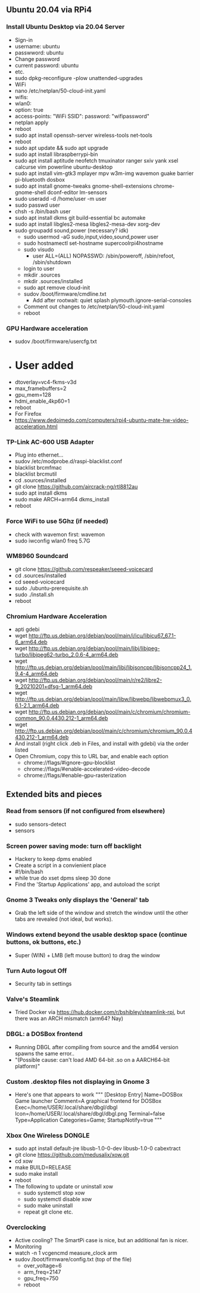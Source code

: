 ## Ubuntu 20.04 via RPi4

### Install Ubuntu Desktop via 20.04 Server
- Sign-in
- username: ubuntu
- passwword: ubuntu
- Change password
- current password: ubuntu
- etc.
- sudo dpkg-reconfigure -plow unattended-upgrades
- WiFi
- nano /etc/netplan/50-cloud-init.yaml
- wifis:
- wlan0:
- option: true
- access-points:
"WiFi SSID":
password: "wifipassword"
- netplan apply
- reboot
- sudo apt install openssh-server wireless-tools net-tools
- reboot
- sudo apt update && sudo apt upgrade
- sudo apt install libraspberrypi-bin
- sudo apt install aptitude neofetch tmuxinator ranger sxiv yank xsel calcurse vim powerline ubuntu-desktop
- sudo apt install vim-gtk3 mplayer mpv w3m-img wavemon guake barrier pi-bluetooth dosbox
- sudo apt install gnome-tweaks gnome-shell-extensions chrome-gnome-shell dconf-editor lm-sensors
- sudo useradd -d /home/user -m user
- sudo passwd user
- chsh -s /bin/bash user
- sudo apt install dkms git build-essential bc automake
- sudo apt install libgles2-mesa libgles2-mesa-dev xorg-dev
- sudo groupadd sound,power (necessary? idk)
    - sudo usermod -aG sudo,input,video,sound,power user
    - sudo hostnamectl set-hostname supercoolrpi4hostname
    - sudo visudo
        - user ALL=(ALL) NOPASSWD: /sbin/poweroff, /sbin/refoot, /sbin/shutdown
    - login to user
    - mkdir .sources
    - mkdir .sources/installed
    - sudo apt remove cloud-init
    - sudov /boot/firmware/cmdline.txt
        - Add after rootwait: quiet splash plymouth.ignore-serial-consoles
    - Comment out changes to /etc/netplan/50-cloud-init.yaml
    - reboot

### GPU Hardware acceleration
- sudov /boot/firmware/usercfg.txt
- # User added
- dtoverlay=vc4-fkms-v3d
- max_framebuffers=2
- gpu_mem=128
- hdmi_enable_4kp60=1
- reboot
- For Firefox
- https://www.dedoimedo.com/computers/rpi4-ubuntu-mate-hw-video-acceleration.html

### TP-Link AC-600 USB Adapter
- Plug into ethernet...
- sudov /etc/modprobe.d/raspi-blacklist.conf
- blacklist brcmfmac
- blacklist brcmutil
- cd .sources/installed
- git clone https://github.com/aircrack-ng/rtl8812au
- sudo apt install dkms
- sudo make ARCH=arm64 dkms_install
- reboot

### Force WiFi to use 5Ghz (if needed)
- check with wavemon first: wavemon
- sudo iwconfig wlan0 freq 5.7G

### WM8960 Soundcard
- git clone https://github.com/respeaker/seeed-voicecard
- cd .sources/installed
- cd seeed-voicecard
- sudo ./ubuntu-prerequisite.sh
- sudo ./install.sh
- reboot

### Chromium Hardware Acceleration
- apti gdebi
- wget http://ftp.us.debian.org/debian/pool/main/i/icu/libicu67_67.1-6_arm64.deb
- wget http://ftp.us.debian.org/debian/pool/main/libj/libjpeg-turbo/libjpeg62-turbo_2.0.6-4_arm64.deb
- wget http://ftp.us.debian.org/debian/pool/main/libj/libjsoncpp/libjsoncpp24_1.9.4-4_arm64.deb
- wget http://ftp.us.debian.org/debian/pool/main/r/re2/libre2-9_20210201+dfsg-1_arm64.deb
- wget http://ftp.us.debian.org/debian/pool/main/libw/libwebp/libwebpmux3_0.6.1-2.1_arm64.deb
- wget http://ftp.us.debian.org/debian/pool/main/c/chromium/chromium-common_90.0.4430.212-1_arm64.deb
- wget http://ftp.us.debian.org/debian/pool/main/c/chromium/chromium_90.0.4430.212-1_arm64.deb
- And install (right click .deb in Files, and install with gdebi) via the order listed
- Open Chromium, copy this to URL bar, and enable each option
    - chrome://flags/#ignore-gpu-blocklist
    - chrome://flags/#enable-accelerated-video-decode
    - chrome://flags/#enable-gpu-rasterization

## Extended bits and pieces

### Read from sensors (if not configured from elsewhere)
- sudo sensors-detect
- sensors

### Screen power saving mode: turn off backlight
- Hackery to keep dpms enabled
- Create a script in a convienient place
- #!/bin/bash
- while true
    do
        xset dpms
        sleep 30
  done
- Find the 'Startup Applications' app, and autoload the script

### Gnome 3 Tweaks only displays the 'General' tab
- Grab the left side of the window and stretch the window until the other tabs are revealed (not ideal, but works).

### Windows extend beyond the usable desktop space (continue buttons, ok buttons, etc.)
- Super (WIN) + LMB (left mouse button) to drag the window

### Turn Auto logout Off
- Security tab in settings

### Valve's Steamlink
- Tried Docker via https://hub.docker.com/r/bshibley/steamlink-rpi, but there was an ARCH mismatch (arm64? Nay)

### DBGL: a DOSBox frontend
- Running DBGL after compiling from source and the amd64 version spawns the same error..
- "(Possible cause: can't load AMD 64-bit .so on a AARCH64-bit platform)"

### Custom .desktop files not displaying in Gnome 3
- Here's one that appears to work
"""
[Desktop Entry]
Name=DOSBox Game launcher
Comment=A graphical frontend for DOSBox
Exec=/home/USER/.local/share/dbgl/dbgl
Icon=/home/USER/.local/share/dbgl/dbgl.png
Terminal=false
Type=Application
Categories=Game;
StartupNotify=true
"""

### Xbox One Wireless DONGLE
- sudo apt install default-jre libusb-1.0-0-dev libusb-1.0-0 cabextract
- git clone https://github.com/medusalix/xow.git
- cd xow
- make BUILD=RELEASE
- sudo make install
- reboot
- The following to update or uninstall xow
    - sudo systemctl stop xow
    - sudo systemctl disable xow
    - sudo make uninstall
    - repeat git clone etc.

### Overclocking
- Active cooling?  The SmartPi case is nice, but an additional fan is nicer.
- Monitoring
- watch -n 1 vcgencmd measure_clock arm
- sudov /boot/firmware/config.txt (top of the file)
    - over_voltage=6
    - arm_freq=2147
    - gpu_freq=750
    - reboot
